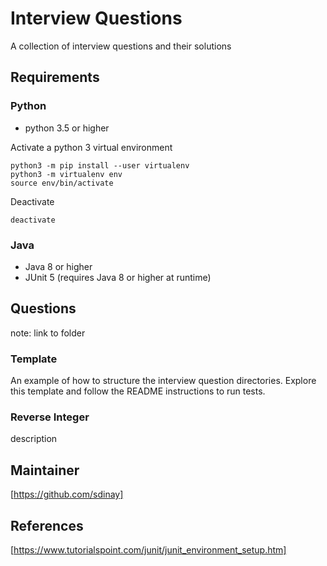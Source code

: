 # Interview Questions

A collection of interview questions and their solutions

## Requirements

### Python

- python 3.5 or higher

Activate a python 3 virtual environment
```
python3 -m pip install --user virtualenv
python3 -m virtualenv env
source env/bin/activate
```

Deactivate
```
deactivate
```

### Java

- Java 8 or higher
- JUnit 5 (requires Java 8 or higher at runtime)



## Questions

note: link to folder

### Template

An example of how to structure the interview question directories. Explore this template and follow the README instructions to run tests.

### Reverse Integer

description

## Maintainer

[https://github.com/sdinay]

## References

[https://www.tutorialspoint.com/junit/junit_environment_setup.htm]
